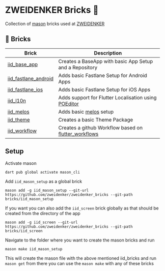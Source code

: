 # ZWEIDENKER Bricks 🧱

Collection of [mason](https://github.com/felangel/mason) bricks used at [ZWEIDENKER](https://zweidenker.de)

## 🧱 Bricks

| Brick                | Description                                                                                             |
|----------------------|---------------------------------------------------------------------------------------------------------|
| [iid_base_app](bricks/iid_base_app) | Creates a BaseApp with basic App Setup and a Repository |
| [iid_fastlane_android](bricks/iid_fastlane_android) | Adds basic Fastlane Setup for Android Apps |
| [iid_fastlane_ios](bricks/iid_fastlane_ios) | Adds basic Fastlane Setup for iOS Apps |
| [iid_l10n](bricks/iid_l10n) | Adds support for Flutter Localisation using [POEditor](https://poeditor.com) |
| [iid_melos](bricks/iid_melos) | Adds basic [melos](https://github.com/invertase/melos) setup |
| [iid_theme](bricks/iid_theme) | Creates a basic Theme Package |
| [iid_workflow](bricks/iid_workflow) | Creates a github Workflow based on [flutter_workflows](https://github.com/zweidenker/flutter_workflows) |

## Setup

Activate mason

```
dart pub global activate mason_cli
```


Add `iid_mason_setup` as a global brick
```
mason add -g iid_mason_setup --git-url https://github.com/zweidenker/zweidenker_bricks --git-path bricks/iid_mason_setup
```

If you want you can also add the `iid_screen` brick globally as that should be created from the directory of the app
```
mason add -g iid_screen --git-url https://github.com/zweidenker/zweidenker_bricks --git-path bricks/iid_screen
```

Navigate to the folder where you want to create the mason bricks and run
```
mason make iid_mason_setup
```

This will create the mason file with the above mentioned iid_bricks and run `mason get` from there you can use the `mason make` with any of these bricks